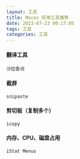```yaml
---
layout: 工具
title: Macos 好用工具推荐
date: 2023-07-23 00:17:05
tags: 工具
categories: 工具
---
```


#### 翻译工具
```
沙拉查词
```

#### 截屏
```
snipaste
```

#### 剪切板（复制多个）
```
icopy
```

#### 内存、CPU、磁盘占用
```
iStat Menus
```